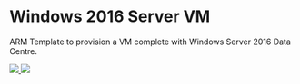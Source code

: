 # Windows 2016 Server VM

ARM Template to provision a VM complete with Windows Server 2016 Data Centre.  


<a href="https://portal.azure.com/#create/microsoft.template/uri/https%3A%2F%2Fraw.githubusercontent.com%2FBrettOJ%2FEEAzureAutomation%2Fmaster%2Fbojtestdeploy%2Fazuredeploy.json" target="_blank">
    <img src="http://azuredeploy.net/deploybutton.png"/>
</a>
<a href="http://armviz.io/#/?load=https://raw.githubusercontent.com/BrettOJ/EEAzureAutomation/master/WindowsServer/azuredeploy.json" target="_blank">
    <img src="http://armviz.io/visualizebutton.png"/>
</a>

